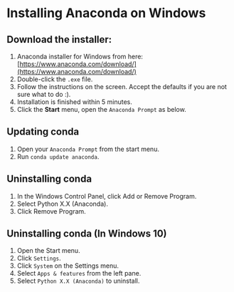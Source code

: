 # Installing Anaconda on Windows

## Download the installer:

1. Anaconda installer for Windows from here: [https://www.anaconda.com/download/](https://www.anaconda.com/download/)
2. Double-click the ``.exe`` file.
3. Follow the instructions on the screen. Accept the
defaults if you are not sure what to do :).
4. Installation is finished within 5 minutes.
5. Click the **Start** menu, open the
   ``Anaconda Prompt`` as below.

## Updating conda

1. Open your ``Anaconda Prompt`` from the start menu.
2. Run ``conda update anaconda``.

## Uninstalling conda

1. In the Windows Control Panel, click Add or Remove Program.
2. Select Python X.X (Anaconda).
3. Click Remove Program.

## Uninstalling conda (In Windows 10)

1. Open the Start menu.
2. Click ``Settings``.
3. Click ``System`` on the Settings menu.
4. Select ``Apps & features`` from the left pane.
5. Select ``Python X.X (Anaconda)`` to uninstall.